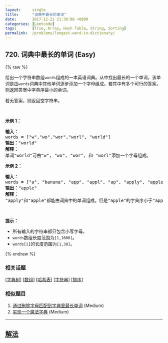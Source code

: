 ```yaml
---
layout:     single
title:      "词典中最长的单词"
date:       2017-12-21 21:30:00 +0800
categories: [Leetcode]
tags:       [Trie, Array, Hash Table, String, Sorting]
permalink:  /problems/longest-word-in-dictionary/
---
```


## 720. 词典中最长的单词 (Easy)

{% raw %}

<p>给出一个字符串数组<code>words</code>组成的一本英语词典。从中找出最长的一个单词，该单词是由<code>words</code>词典中其他单词逐步添加一个字母组成。若其中有多个可行的答案，则返回答案中字典序最小的单词。</p>

<p>若无答案，则返回空字符串。</p>

<p>&nbsp;</p>

<p><strong>示例 1：</strong></p>

<pre><strong>输入：</strong>
words = [&quot;w&quot;,&quot;wo&quot;,&quot;wor&quot;,&quot;worl&quot;, &quot;world&quot;]
<strong>输出：</strong>&quot;world&quot;
<strong>解释：</strong> 
单词&quot;world&quot;可由&quot;w&quot;, &quot;wo&quot;, &quot;wor&quot;, 和 &quot;worl&quot;添加一个字母组成。
</pre>

<p><strong>示例 2：</strong></p>

<pre><strong>输入：</strong>
words = [&quot;a&quot;, &quot;banana&quot;, &quot;app&quot;, &quot;appl&quot;, &quot;ap&quot;, &quot;apply&quot;, &quot;apple&quot;]
<strong>输出：</strong>&quot;apple&quot;
<strong>解释：</strong>
&quot;apply&quot;和&quot;apple&quot;都能由词典中的单词组成。但是&quot;apple&quot;的字典序小于&quot;apply&quot;。
</pre>

<p>&nbsp;</p>

<p><strong>提示：</strong></p>

<ul>
	<li>所有输入的字符串都只包含小写字母。</li>
	<li><code>words</code>数组长度范围为<code>[1,1000]</code>。</li>
	<li><code>words[i]</code>的长度范围为<code>[1,30]</code>。</li>
</ul>

{% endraw %}

### 相关话题
  [[字典树](https://github.com/openset/leetcode/tree/master/tag/trie/README.md)]
  [[数组](https://github.com/openset/leetcode/tree/master/tag/array/README.md)]
  [[哈希表](https://github.com/openset/leetcode/tree/master/tag/hash-table/README.md)]
  [[字符串](https://github.com/openset/leetcode/tree/master/tag/string/README.md)]
  [[排序](https://github.com/openset/leetcode/tree/master/tag/sorting/README.md)]

### 相似题目
  1. [通过删除字母匹配到字典里最长单词](/problems/longest-word-in-dictionary-through-deleting) (Medium)
  1. [实现一个魔法字典](/problems/implement-magic-dictionary) (Medium)

---

## [解法](https://github.com/openset/leetcode/tree/master/problems/longest-word-in-dictionary)
